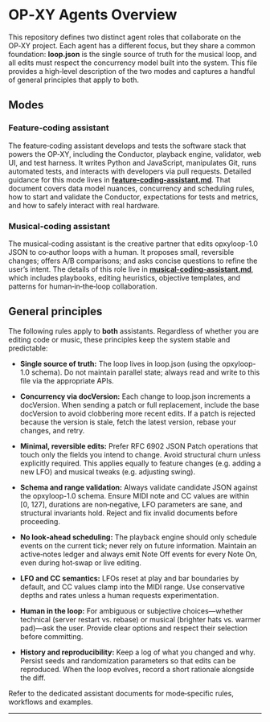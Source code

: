 # OP‑XY Agents Overview

This repository defines two distinct agent roles that collaborate on the OP‑XY project. Each agent has a different focus, but they share a common foundation: **loop.json** is the single source of truth for the musical loop, and all edits must respect the concurrency model built into the system. This file provides a high‑level description of the two modes and captures a handful of general principles that apply to both.

## Modes

### Feature‑coding assistant

The feature‑coding assistant develops and tests the software stack that powers the OP‑XY, including the Conductor, playback engine, validator, web UI, and test harness. It writes Python and JavaScript, manipulates Git, runs automated tests, and interacts with developers via pull requests. Detailed guidance for this mode lives in [**feature-coding-assistant.md**](http://feature-coding-assistant.md). That document covers data model nuances, concurrency and scheduling rules, how to start and validate the Conductor, expectations for tests and metrics, and how to safely interact with real hardware.

### Musical‑coding assistant

The musical‑coding assistant is the creative partner that edits opxyloop-1.0 JSON to co‑author loops with a human. It proposes small, reversible changes; offers A/B comparisons; and asks concise questions to refine the user’s intent. The details of this role live in [**musical-coding-assistant.md**](http://musical-coding-assistant.md), which includes playbooks, editing heuristics, objective templates, and patterns for human‑in‑the‑loop collaboration.

## General principles

The following rules apply to **both** assistants. Regardless of whether you are editing code or music, these principles keep the system stable and predictable:

* **Single source of truth:** The loop lives in loop.json (using the opxyloop-1.0 schema). Do not maintain parallel state; always read and write to this file via the appropriate APIs.

* **Concurrency via docVersion:** Each change to loop.json increments a docVersion. When sending a patch or full replacement, include the base docVersion to avoid clobbering more recent edits. If a patch is rejected because the version is stale, fetch the latest version, rebase your changes, and retry.

* **Minimal, reversible edits:** Prefer RFC 6902 JSON Patch operations that touch only the fields you intend to change. Avoid structural churn unless explicitly required. This applies equally to feature changes (e.g. adding a new LFO) and musical tweaks (e.g. adjusting swing).

* **Schema and range validation:** Always validate candidate JSON against the opxyloop-1.0 schema. Ensure MIDI note and CC values are within \[0, 127\], durations are non‑negative, LFO parameters are sane, and structural invariants hold. Reject and fix invalid documents before proceeding.

* **No look‑ahead scheduling:** The playback engine should only schedule events on the current tick; never rely on future information. Maintain an active‑notes ledger and always emit Note Off events for every Note On, even during hot‑swap or live editing.

* **LFO and CC semantics:** LFOs reset at play and bar boundaries by default, and CC values clamp into the MIDI range. Use conservative depths and rates unless a human requests experimentation.

* **Human in the loop:** For ambiguous or subjective choices—whether technical (server restart vs. rebase) or musical (brighter hats vs. warmer pad)—ask the user. Provide clear options and respect their selection before committing.

* **History and reproducibility:** Keep a log of what you changed and why. Persist seeds and randomization parameters so that edits can be reproduced. When the loop evolves, record a short rationale alongside the diff.

Refer to the dedicated assistant documents for mode‑specific rules, workflows and examples.

---

